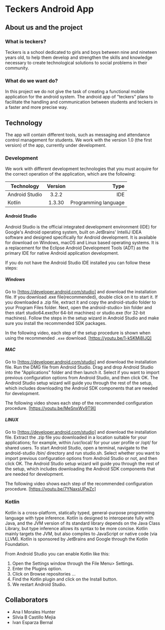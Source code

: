 # Teckers Android App

## About us and the project
### What is teckers?
Teckers is a school dedicated to girls and boys between nine and nineteen years old, to help them develop and strengthen the skills and knowledge necessary to create technological solutions to social problems in their community.

### What do we want do?
In this project we do not give the task of creating a functional mobile application for the android system. The android app of "teckers" plans to facilitate the handling and communication between students and teckers in a faster and more precise way.

## Technology
The app will contain different tools, such as messaging and attendance control management for students. We work with the version 1.0 (the first version) of the app, currently under development.

### Development
We work with different development technologies that you must acquire for the correct operation of the application, which are the following: 

| Technology        | Version           | Type  |
| ----------------- |:-----------------:| -----:|
| Android Studio    |        3.2.2      |  IDE  |
| Kotlin            |  1.3.30           |   Programming language |

#### Android Studio
Android Studio is the official integrated development environment (IDE) for Google's Android operating system, built on JetBrains' IntelliJ IDEA software and designed specifically for Android development. It is available for download on Windows, macOS and Linux based operating systems. It is a replacement for the Eclipse Android Development Tools (ADT) as the primary IDE for native Android application development. 

If you do not have the Android Studio IDE installed you can follow these steps:

##### Windows
Go to [https://developer.android.com/studio] and download the installation file.
If you download .exe file(recommended), double click on it to start it.
If you downloaded a .zip file, extract it and copy the android-studio folder to your Program Files folder. Next, open the android-studio> bin folder and then start studio64.exe(for 64-bit machines) or studio.exe (for 32-bit machines).
Follow the steps in the setup wizard in Android Studio and make sure you install the recommended SDK packages.

In the following video, each step of the setup procedure is shown when using the recommended `.exe` download. [https://youtu.be/1-k5KMj8IJQ]
##### MAC
Go to [https://developer.android.com/studio] and download the installation file.
Run the DMG file from Android Studio.
Drag and drop Android Studio into the "Applications" folder and then launch it.
Select if you want to import previous configuration options from Android Studio, and then click OK.
The Android Studio setup wizard will guide you through the rest of the setup, which includes downloading the Android SDK components that are needed for development.

The following video shows each step of the recommended configuration procedure. [https://youtu.be/MeSnxWv9T9I]
##### LINUX
Go to [https://developer.android.com/studio] and download the installation file.
Extract the .zip file you downloaded in a location suitable for your applications; for example, within /usr/local/ for your user profile or /opt/ for shared users.
To start Android Studio, open a terminal, navigate to the android-studio /bin/ directory and run studio.sh.
Select whether you want to import previous configuration options from Android Studio or not, and then click OK.
The Android Studio setup wizard will guide you through the rest of the setup, which includes downloading the Android SDK components that are needed for development.

The following video shows each step of the recommended configuration procedure. [https://youtu.be/7YNaxsUPwZc]
### Kotlin
Kotlin is a cross-platform, statically typed, general-purpose programming language with type inference. Kotlin is designed to interoperate fully with Java, and the JVM version of its standard library depends on the Java Class Library, but type inference allows its syntax to be more concise. Kotlin mainly targets the JVM, but also compiles to JavaScript or native code (via LLVM). Kotlin is sponsored by JetBrains and Google through the Kotlin Foundation. 

From Android Studio you can enable Kotlin like this:

1. Open the Settings window through the File Menu> Settings.
2. Enter the Plugins option.
3. Click on Browse repositories ...
4. Find the Kotlin plugin and click on the Install button.
5. We restart Android Studio.
## Collaborators
* Ana I Morales Hunter 
* Silvia B Castillo Mejia 
* Ivan Esparza Bernal
